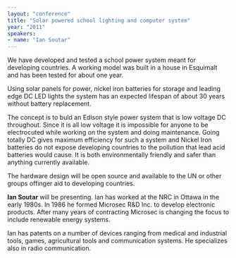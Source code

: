 ```yaml
---
layout: "conference"
title: "Solar powered school lighting and computer system"
year: "2011"
speakers:
- name: "Ian Soutar"
---
```



We have developed and tested a school power system meant for developing
countries. A working model was built in a house in Esquimalt and has been
tested for about one year.

Using solar panels for power, nickel iron batteries for storage and leading
edge DC LED lights the system has an expected lifespan of about 30 years
without battery replacement.

The concept is to buld an Edison style power system that is low voltage DC
throughout. Since it is all low voltage it is impossible for anyone to be
electrocuted while working on the system and doing maintenance. Going totally
DC gives maximum efficiency for such a system and Nickel Iron batteries do not
expose developing countries to the pollution that lead acid batteries would
cause. It is both environmentally friendly and safer than anything currently
available.

The hardware design will be open source and available to the UN or other
groups offinger aid to developing countries.

**Ian Soutar** will be presenting. Ian has worked at the NRC in Ottawa in the
early 1980s. In 1986 he formed Microsec R&D Inc. to develop electronic
products. After many years of contracting Microsec is changing the focus to
include renewable energy systems.

Ian has patents on a number of devices ranging from medical and industrial
tools, games, agricultural tools and communication systems. He specializes
also in radio communication.


[//]: # (Retrieved from https://web.archive.org/web/20210413201442/https://www.ideawave.ca/2011-conference/solar-powered-school-lighting-and-computer-system)